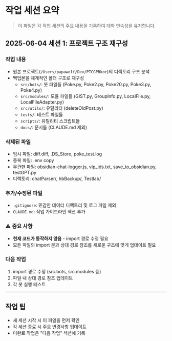 # 작업 세션 요약

> 이 파일은 각 작업 세션의 주요 내용을 기록하여 대화 연속성을 유지합니다.

## 2025-06-04 세션 1: 프로젝트 구조 재구성

### 작업 내용
- 원본 프로젝트(`/Users/papawolf/Dev/PTCGPBkor`)의 디렉토리 구조 분석
- 백업본을 체계적인 폴더 구조로 재구성
  - `src/bots/`: 봇 파일들 (Poke.py, Poke2.py, Poke20.py, Poke3.py, Poke4.py)
  - `src/modules/`: 모듈 파일들 (GIST.py, GroupInfo.py, LocalFile.py, LocalFileAdapter.py)
  - `src/utils/`: 유틸리티 (deleteOldPost.py)
  - `tests/`: 테스트 파일들
  - `scripts/`: 유틸리티 스크립트들
  - `docs/`: 문서들 (CLAUDE.md 제외)

### 삭제된 파일
- 임시 파일: diff.diff, .DS_Store, poke_test.log
- 중복 파일: .env copy
- 무관한 파일: obsidian-chat-logger.js, vip_ids.txt, save_to_obsidian.py, testGPT.py
- 디렉토리: chatParser/, hbBackup/, Testlab/

### 추가/수정된 파일
- `.gitignore`: 민감한 데이터 디렉토리 및 로그 파일 제외
- `CLAUDE.md`: 작업 가이드라인 섹션 추가

### ⚠️ 중요 사항
- **현재 코드가 동작하지 않음** - import 경로 수정 필요
- 모든 파일의 import 문과 상대 경로 참조를 새로운 구조에 맞게 업데이트 필요

### 다음 작업
1. import 경로 수정 (src.bots, src.modules 등)
2. 파일 내 상대 경로 참조 업데이트
3. 각 봇 실행 테스트

---

## 작업 팁
- 새 세션 시작 시 이 파일을 먼저 확인
- 각 세션 종료 시 주요 변경사항 업데이트
- 미완료 작업은 "다음 작업" 섹션에 기록
